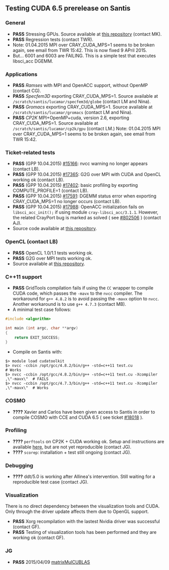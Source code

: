 ## Testing CUDA 6.5 prerelease on Santis 

### General 
* **PASS** Stressing GPUs. Source available at [this repository](https://github.com/lichinka/cuda-stress) (contact MK).
* **PASS** Regression tests (contact TWR). 
* Note: 01.04.2015 MPI over CRAY_CUDA_MPS=1 seems to be broken again, see email from TWR 15:42. This is now fixed 9 APril 2015. 
* But... 6001 and 6003 are FAILING. This is a simple test that executes libsci_acc DGEMM.

### Applications
* **PASS** _Ramses_ with MPI and OpenACC support, without OpenMP (contact CG).
* **PASS** _Specfem3D_ exporting CRAY_CUDA_MPS=1. Source available at ``/scratch/santis/lucamar/specfem3d/globe`` (contact LM and Nina).
* **PASS** _Gromacs_ exporting CRAY_CUDA_MPS=1. Source available at ``/scratch/santis/lucamar/gromacs`` (contact LM and Nina).
* **PASS** _CP2K_ MPI+OpenMP+cuda, version 2.6, exporting CRAY_CUDA_MPS=1. Source available at ``/scratch/santis/lucamar/cp2k/gpu`` (contact LM.) Note: 01.04.2015 MPI over CRAY_CUDA_MPS=1 seems to be broken again, see email from TWR 15:42.

### Ticket-related tests
* **PASS** (GPP 10.04.2015) [#15166](https://webrt.cscs.ch/Ticket/Display.html?id=15166): nvcc warning no longer appears (contact LB).
* **PASS** (GPP 10.04.2015) [#17365](https://webrt.cscs.ch/Ticket/Display.html?id=17365): G2G over MPI with CUDA and OpenCL working ok (contact LB).
* **PASS** (GPP 10.04.2015) [#17402](https://webrt.cscs.ch/Ticket/Display.html?id=17402): basic profiling by exporting COMPUTE_PROFILE=1 (contact LB).
* **PASS** (GPP 10.04.2015) [#17591](https://webrt.cscs.ch/Ticket/Display.html?id=17591): DGEMM status error when exporting CRAY_CUDA_MPS=1 no longer occurs (contact LB).
* **PASS** (GPP 10.04.2015) [#17988](https://webrt.cscs.ch/Ticket/Display.html?id=17988): OpenACC initialization fails on ``libsci_acc_init();`` if using module ``cray-libsci_acc/3.1.1``. However, the related CrayPort bug is marked as solved ( see [#802506](https://crayport.cray.com/_layouts/cray.portal.bugs/BugDetails.aspx?BugId=821506) ) (contact AJ).
* Source code available at [this repository](https://github.com/lichinka/L2).


### OpenCL (contact LB)
* **PASS** OpenCL 1.0/1.1 tests working ok.
* **PASS** G2G over MPI tests working ok.
* Source available at [this repository](https://github.com/lichinka/opencl-training).


### C++11 support
* **PASS** GridTools compilation fails if using the ``CC`` wrapper to compile CUDA code, which passes the ``-mavx`` to the ``nvcc`` compiler. The workaround for ``g++ 4.8.2`` is to avoid passing the ``-mavx`` option to ``nvcc``. Another workaround is to use ``g++ 4.7.3`` (contact MB).
* A minimal test case follows:
```c++
#include <algorithm>

int main (int argc, char **argv)
{
    return EXIT_SUCCESS;
}
```
* Compile on Santis with:
```
$> module load cudatoolkit
$> nvcc -ccbin /opt/gcc/4.8.2/bin/g++ -std=c++11 test.cu                        # Works
$> nvcc -ccbin /opt/gcc/4.8.2/bin/g++ -std=c++11 test.cu -Xcompiler ,\"-mavx\"  # FAILS
$> nvcc -ccbin /opt/gcc/4.7.3/bin/g++ -std=c++11 test.cu -Xcompiler ,\"-mavx\"  # Works
```


### COSMO
* **????** Xavier and Carlos have been given access to Santis in order to compile COSMO with CCE and CUDA 6.5 ( see ticket [#18018](https://webrt.cscs.ch/Ticket/Display.html?id=18018) ).


### Profiling
* **????** ``perftools`` on CP2K + CUDA working ok. Setup and instructions are available [here](https://bitbucket.org/jgphpc/pug/issue/24/cp2k), but are not yet reproducible (contact JG).
* **????** ``scorep``: installation + test still ongoing (contact JG).


### Debugging
* **????** ddt/5.0 is working after Allinea's intervention. Still waiting for a reproducible test case (contact JG).


### Visualization
There is no direct dependency between the visualization tools and CUDA. Only through the driver update affects them due to OpenGL support.
* **PASS** Xorg recompilation with the lastest Nvidia driver was successful (contact GF).
* **PASS** Testing of visualization tools has been performed and they are working ok (contact GF).

### JG
* **PASS** 2015/04/09 [matrixMulCUBLAS](https://bitbucket.org/jgphpc/pug/issue/27/matrixmulcublas)

